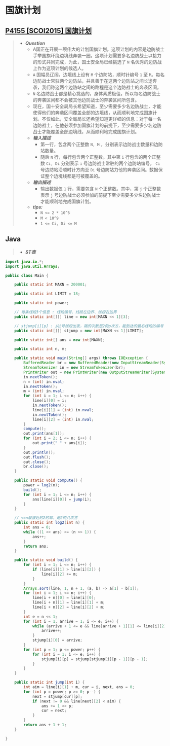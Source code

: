 # 国旗计划

## [P4155 [SCOI2015] 国旗计划](https://www.luogu.com.cn/problem/P4155)

> - ***Question***
>   - A国正在开展一项伟大的计划国旗计划。这项计划的内容是边防战士手举国旗环绕边境线奔袭一圈。这项计划需要多名边防战士以接力的形式共同完成，为此，国土安全局已经挑选了 `N` 名优秀的边防战上作为这项计划的候选人。
>   - `A` 国幅员辽阔，边境线上设有 `M` 个边防站，顺时针编号 `1` 至 `M`。每名边防战士常驻两个边防站，并且善于在这两个边防站之间长途奔袭，我们称这两个边防站之间的路程是这个边防战士的奔袭区间。
>   - `N` 名边防战士都是精心挑选的，身体素质极佳，所以每名边防战士的奔袭区间都不会被其他边防战士的奔袭区间所包含。
>   - 现在，国十安全局局长希望知道，至少需要多少名边防战士，才能使得他们的奔袭区间覆盖全部的边境线，从而顺利地完成国旗计划。不仅如此，安全局局长还希望知道更详细的信息：对于每一名边防战士，在他必须参加国旗计划的前提下，至少需要多少名边防战士才能覆盖全部边境线，从而顺利地完成国旗计划。
>   - ***输入描述***
>     - 第一行，包含两个正整数 `N, M` ，分别表示边防战士数量和边防站数量。
>     - 随后 `N` 行，每行包含两个正整数。其中第 `i` 行包含的两个正整数 `Ci, Di` 分别表示 `i` 号边防战士常驻的两个边防站编号， `Ci` 号边防站沿顺时针方向至 `Di` 号边防站力他的奔袭区间。数据保证整个边境线都是可被覆盖的。
>   - ***输出描述***
>     - 输出数据仅 `1` 行，需要包含 `N` 个正整数。其中，第 `j` 个正整数表示 `j` 号边防战士必须参加的前提下至少需要多少名边防战士才能顺利地完成国旗计划。
>   - ***tips:***
>     - `N <= 2 * 10^5`
>     - `M < 10^9`
>     - `1 <= Ci, Di <= M`

## Java

> - ***ST表***

```java
import java.io.*;
import java.util.Arrays;

public class Main {

    public static int MAXN = 200001;

    public static int LIMIT = 18;

    public static int power;

    // 每条线段3个信息 : 线段编号、线段左边界、线段右边界
    public static int[][] line = new int[MAXN << 1][3];

    // stjump[i][p] : 从i号线段出发，跳的次数是2的p次方，能到达的最右线段的编号
    public static int[][] stjump = new int[MAXN << 1][LIMIT];

    public static int[] ans = new int[MAXN];

    public static int n, m;

    public static void main(String[] args) throws IOException {
        BufferedReader br = new BufferedReader(new InputStreamReader(System.in));
        StreamTokenizer in = new StreamTokenizer(br);
        PrintWriter out = new PrintWriter(new OutputStreamWriter(System.out));
        in.nextToken();
        n = (int) in.nval;
        in.nextToken();
        m = (int) in.nval;
        for (int i = 1; i <= n; i++) {
            line[i][0] = i;
            in.nextToken();
            line[i][1] = (int) in.nval;
            in.nextToken();
            line[i][2] = (int) in.nval;
        }
        compute();
        out.print(ans[1]);
        for (int i = 2; i <= n; i++) {
            out.print(" " + ans[i]);
        }
        out.println();
        out.flush();
        out.close();
        br.close();
    }

    public static void compute() {
        power = log2(n);
        build();
        for (int i = 1; i <= n; i++) {
            ans[line[i][0]] = jump(i);
        }
    }

    // <=n最接近的2的幂，是2的几次方
    public static int log2(int n) {
        int ans = 0;
        while ((1 << ans) <= (n >> 1)) {
            ans++;
        }
        return ans;
    }

    public static void build() {
        for (int i = 1; i <= n; i++) {
            if (line[i][1] > line[i][2]) {
                line[i][2] += m;
            }
        }
        Arrays.sort(line, 1, n + 1, (a, b) -> a[1] - b[1]);
        for (int i = 1; i <= n; i++) {
            line[i + n][0] = line[i][0];
            line[i + n][1] = line[i][1] + m;
            line[i + n][2] = line[i][2] + m;
        }
        int e = n << 1;
        for (int i = 1, arrive = 1; i <= e; i++) {
            while (arrive + 1 <= e && line[arrive + 1][1] <= line[i][2]) {
                arrive++;
            }
            stjump[i][0] = arrive;
        }
        for (int p = 1; p <= power; p++) {
            for (int i = 1; i <= e; i++) {
                stjump[i][p] = stjump[stjump[i][p - 1]][p - 1];
            }
        }
    }

    public static int jump(int i) {
        int aim = line[i][1] + m, cur = i, next, ans = 0;
        for (int p = power; p >= 0; p--) {
            next = stjump[cur][p];
            if (next != 0 && line[next][2] < aim) {
                ans += 1 << p;
                cur = next;
            }
        }
        return ans + 1 + 1;
    }

}
```
